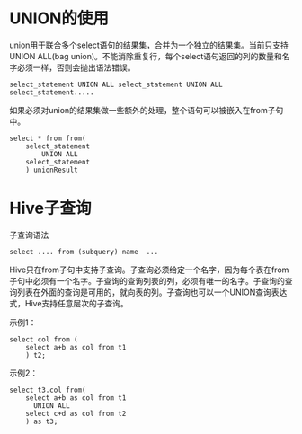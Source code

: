 # UNION的使用

union用于联合多个select语句的结果集，合并为一个独立的结果集。当前只支持UNION ALL(bag union)。不能消除重复行，每个select语句返回的列的数量和名字必须一样，否则会抛出语法错误。

```
select_statement UNION ALL select_statement UNION ALL select_statement.....
```
如果必须对union的结果集做一些额外的处理，整个语句可以被嵌入在from子句中。
```
select * from from(
    select_statement
        UNION ALL
    select_statement
    ) unionResult
```

# Hive子查询

子查询语法
```
select .... from (subquery) name  ...
```
Hive只在from子句中支持子查询。子查询必须给定一个名字，因为每个表在from子句中必须有一个名字。子查询的查询列表的列，必须有唯一的名字。子查询的查询列表在外面的查询是可用的，就向表的列。子查询也可以一个UNION查询表达式，Hive支持任意层次的子查询。

示例1：
```
select col from (
    select a+b as col from t1
    ) t2;
```

示例2：
```
select t3.col from(
    select a+b as col from t1
      UNION ALL
    select c+d as col from t2
    ) as t3;
```
